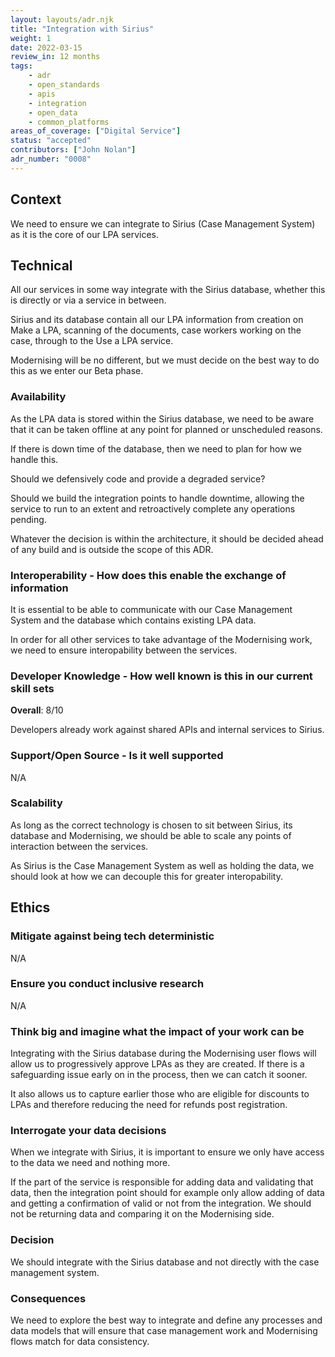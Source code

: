 ```yaml
---
layout: layouts/adr.njk
title: "Integration with Sirius"
weight: 1
date: 2022-03-15
review_in: 12 months
tags:  
    - adr
    - open_standards
    - apis
    - integration
    - open_data
    - common_platforms
areas_of_coverage: ["Digital Service"]
status: "accepted"
contributors: ["John Nolan"]
adr_number: "0008"
---
```


## Context

We need to ensure we can integrate to Sirius (Case Management System) as it is the core of our LPA services.

## Technical

All our services in some way integrate with the Sirius database, whether this is directly or via a service in between.

Sirius and its database contain all our LPA information from creation on Make a LPA, scanning of the documents, case workers working on the case, through to the Use a LPA service.

Modernising will be no different, but we must decide on the best way to do this as we enter our Beta phase.

### Availability

As the LPA data is stored within the Sirius database, we need to be aware that it can be taken offline at any point for planned or unscheduled reasons.

If there is down time of the database, then we need to plan for how we handle this.

Should we defensively code and provide a degraded service?

Should we build the integration points to handle downtime, allowing the service to run to an extent and retroactively complete any operations pending.

Whatever the decision is within the architecture, it should be decided ahead of any build and is outside the scope of this ADR.

### Interoperability - How does this enable the exchange of information

It is essential to be able to communicate with our Case Management System and the database which contains existing LPA data.

In order for all other services to take advantage of the Modernising work, we need to ensure interopability between the services.

### Developer Knowledge - How well known is this in our current skill sets

**Overall**: 8/10

Developers already work against shared APIs and internal services to Sirius.

### Support/Open Source - Is it well supported

N/A

### Scalability

As long as the correct technology is chosen to sit between Sirius, its database and Modernising, we should be able to scale any points of interaction between the services.

As Sirius is the Case Management System as well as holding the data, we should look at how we can decouple this for greater interopability.

## Ethics

### Mitigate against being tech deterministic

N/A

### Ensure you conduct inclusive research

N/A

### Think big and imagine what the impact of your work can be

Integrating with the Sirius database during the Modernising user flows will allow us to progressively approve LPAs as they are created. If there is a safeguarding issue early on in the process, then we can catch it sooner.

It also allows us to capture earlier those who are eligible for discounts to LPAs and therefore reducing the need for refunds post registration.

### Interrogate your data decisions

When we integrate with Sirius, it is important to ensure we only have access to the data we need and nothing more.

If the part of the service is responsible for adding data and validating that data, then the integration point should for example only allow adding of data and getting a confirmation of valid or not from the integration. We should not be returning data and comparing it on the Modernising side.

### Decision

We should integrate with the Sirius database and not directly with the case management system.

### Consequences

We need to explore the best way to integrate and define any processes and data models that will ensure that case management work and Modernising flows match for data consistency.
